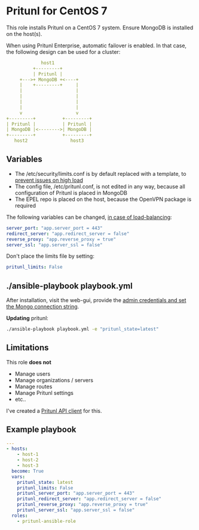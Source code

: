# Pritunl for CentOS 7

This role installs Pritunl on a CentOS 7 system.
Ensure MongoDB is installed on the host(s).

When using Pritunl Enterprise, automatic failover is enabled.
In that case, the following design can be used for a cluster:

```yaml
             host1
          +---------+
          | Pritunl |
     +--->+ MongoDB +<----+
     |    +---------+     |
     |                    |
     |                    |
     |                    |
     |                    |
     v                    v
+---------+          +---------+
| Pritunl |          | Pritunl |
| MongoDB |<-------->| MongoDB |
+---------+          +---------+
   host2                host3
```


Variables
---------

 * The /etc/security/limits.conf is by default replaced with a template, to [prevent issues on high load](https://docs.pritunl.com/docs/configuration-5)
 * The config file, /etc/pritunl.conf, is not edited in any way, because all configuration of Pritunl is placed in MongoDB
 * The EPEL repo is placed on the host, because the OpenVPN package is required

The following variables can be changed, [in case of load-balancing](https://docs.pritunl.com/docs/load-balancing):

```yaml
server_port: "app.server_port = 443"
redirect_server: "app.redirect_server = false"
reverse_proxy: "app.reverse_proxy = true"
server_ssl: "app.server_ssl = false"
```

Don't place the limits file by setting:
```yaml
pritunl_limits: False
```

./ansible-playbook playbook.yml
------------------

After installation, visit the web-gui, provide the [admin credentials and set the Mongo connection string](https://docs.pritunl.com/docs/configuration-5).


**Updating** pritunl:


```bash
./ansible-playbook playbook.yml -e "pritunl_state=latest"
```

Limitations
-----------

This role **does not**

  * Manage users
  * Manage organizations / servers
  * Manage routes
  * Manage Pritunl settings
  * etc..

I've created a [Pritunl API client](https://github.com/csuka/pritunl-api-client) for this.

Example playbook
----------------

```yaml
---
- hosts:
    - host-1
    - host-2
    - host-3
  become: True
  vars:
    pritunl_state: latest
    pritunl_limits: False
    pritunl_server_port: "app.server_port = 443"
    pritunl_redirect_server: "app.redirect_server = false"
    pritunl_reverse_proxy: "app.reverse_proxy = true"
    pritunl_server_ssl: "app.server_ssl = false"
  roles:
    - pritunl-ansible-role
```

